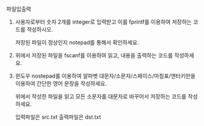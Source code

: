 파일입출력

1) 사용자로부터 숫자 2개를 integer로 입력받고 이를 fprintf를 이용하여 저장하는 코드를 작성하시오.

   저장된 파일이 정상인지 notepad를 통해서 확인하세요.



2) 위에서 저장된 파일을 fscanf를 이용하여 읽고, 내용을 출력하는 코드를 작성하세요.



3) 윈도우 nostepad를 이용하여 알파벳 대문자/소문자/스페이스/마침표/엔터키만을 이용하여 간단한 영어 문장을 작성하세요.

   위에서 작성한 파일을 읽고 모든 소문자를 대문자로 바꾸어서 저장하는 코드를 작성하세요.

   입력파일은 src.txt 출력파일은 dst.txt

